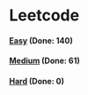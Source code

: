 # Leetcode

<h4><a href="https://github.com/lon-yang/leetcode/blob/master/docs/Easy.md">Easy</a>  (Done: 140)</h4>
<h4><a href="https://github.com/lon-yang/leetcode/blob/master/docs/Medium.md">Medium</a>  (Done: 61)</h4>
<h4><a href="https://github.com/lon-yang/leetcode/blob/master/docs/Hard.md">Hard</a>  (Done: 0)</h4>